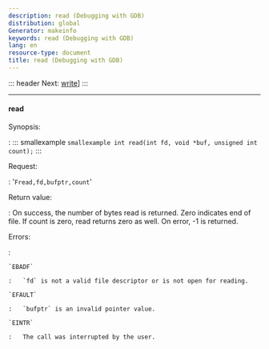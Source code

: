```yaml
---
description: read (Debugging with GDB)
distribution: global
Generator: makeinfo
keywords: read (Debugging with GDB)
lang: en
resource-type: document
title: read (Debugging with GDB)
---
```

::: header
Next: [write](write.html#write)]
:::

---

#### read

Synopsis:

:   ::: smallexample
``smallexample int read(int fd, void *buf, unsigned int count);``
:::

Request:

:   '`Fread,fd,bufptr,count`'

Return value:

:   On success, the number of bytes read is returned. Zero indicates end of file. If count is zero, read returns zero as well. On error, -1 is returned.

Errors:

:

```
`EBADF`

:   `fd` is not a valid file descriptor or is not open for reading.

`EFAULT`

:   `bufptr` is an invalid pointer value.

`EINTR`

:   The call was interrupted by the user.
```
